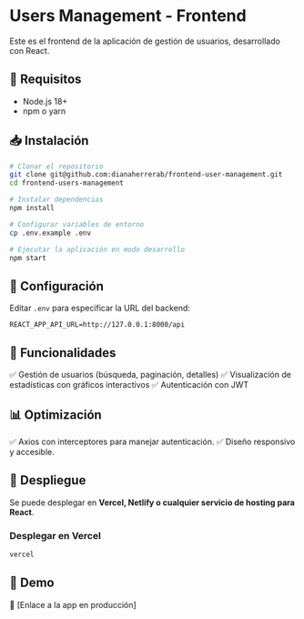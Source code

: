 # Users Management - Frontend

Este es el frontend de la aplicación de gestión de usuarios, desarrollado con React.

## 🚀 Requisitos
- Node.js 18+
- npm o yarn

## 📥 Instalación
```sh
# Clonar el repositorio
git clone git@github.com:dianaherrerab/frontend-user-management.git
cd frontend-users-management

# Instalar dependencias
npm install

# Configurar variables de entorno
cp .env.example .env

# Ejecutar la aplicación en modo desarrollo
npm start
```

## 🔧 Configuración
Editar `.env` para especificar la URL del backend:
```
REACT_APP_API_URL=http://127.0.0.1:8000/api
```

## 📌 Funcionalidades
✅ Gestión de usuarios (búsqueda, paginación, detalles)
✅ Visualización de estadísticas con gráficos interactivos
✅ Autenticación con JWT

## 📊 Optimización
✅ Axios con interceptores para manejar autenticación.
✅ Diseño responsivo y accesible.

## 🚀 Despliegue
Se puede desplegar en **Vercel, Netlify o cualquier servicio de hosting para React**.

### Desplegar en Vercel
```sh
vercel
```

## 📌 Demo
🔗 [Enlace a la app en producción]

